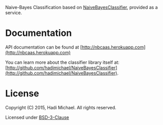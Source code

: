 Naive-Bayes Classification based on [NaiveBayesClassifier](http://github.com/hadimichael/NaiveBayesClassifier), provided as a service.

# Documentation

API documentation can be found at [http://nbcaas.herokuapp.com](http://nbcaas.herokuapp.com)

You can learn more about the classifier library itself at: [http://github.com/hadimichael/NaiveBayesClassifier](http://github.com/hadimichael/NaiveBayesClassifier).

# License

Copyright (C) 2015, Hadi Michael. All rights reserved.

Licensed under [BSD-3-Clause](LICENSE)